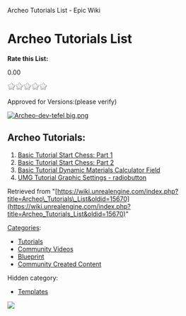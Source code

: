 Archeo Tutorials List - Epic Wiki                    

Archeo Tutorials List
=====================

**Rate this List:**

0.00

![](/extensions/VoteNY/images/star_off.gif)![](/extensions/VoteNY/images/star_off.gif)![](/extensions/VoteNY/images/star_off.gif)![](/extensions/VoteNY/images/star_off.gif)![](/extensions/VoteNY/images/star_off.gif)

Approved for Versions:(please verify)

[![Archeo-dev-tefel big.png](https://d3ar1piqh1oeli.cloudfront.net/a/a4/Archeo-dev-tefel_big.png/400px-Archeo-dev-tefel_big.png)](http://archeogame.com)

Archeo Tutorials:
-----------------

1.  [Basic Tutorial Start Chess: Part 1](/Basic_Tutorial_Start_Chess_1 "Basic Tutorial Start Chess 1")
2.  [Basic Tutorial Start Chess: Part 2](/Basic_Tutorial_Start_Chess_2 "Basic Tutorial Start Chess 2")
3.  [Basic Tutorial Dynamic Materials Calculator Field](/Basic_Tutorial_Dynamic_Materials_Calculator_Field "Basic Tutorial Dynamic Materials Calculator Field")
4.  [UMG Tutorial Graphic Settings - radiobutton](/UMG_Tutorial_Graphic_Settings_radiobutton "UMG Tutorial Graphic Settings radiobutton")

Retrieved from "[https://wiki.unrealengine.com/index.php?title=Archeo\_Tutorials\_List&oldid=15670](https://wiki.unrealengine.com/index.php?title=Archeo_Tutorials_List&oldid=15670)"

[Categories](/Special:Categories "Special:Categories"):

*   [Tutorials](/Category:Tutorials "Category:Tutorials")
*   [Community Videos](/Category:Community_Videos "Category:Community Videos")
*   [Blueprint](/Category:Blueprint "Category:Blueprint")
*   [Community Created Content](/Category:Community_Created_Content "Category:Community Created Content")

Hidden category:

*   [Templates](/Category:Templates "Category:Templates")

  ![](https://tracking.unrealengine.com/track.png)
